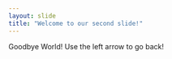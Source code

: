 ```yaml
---
layout: slide
title: "Welcome to our second slide!"
---
```

Goodbye World!
Use the left arrow to go back!

